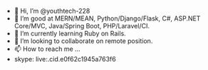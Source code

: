 - 👋 Hi, I’m @youthtech-228
- 👀 I’m good at MERN/MEAN, Python/Django/Flask, C#, ASP.NET Core/MVC, Java/Spring Boot, PHP/Laravel/CI.
- 🌱 I’m currently learning Ruby on Rails.
- 💞️ I’m looking to collaborate on remote position.
- 📫 How to reach me ...
- skype: live:.cid.e0f62c1945a763f6


<!---
youthtech-228/youthtech-228 is a ✨ special ✨ repository because its `README.md` (this file) appears on your GitHub profile.
You can click the Preview link to take a look at your changes.
--->
